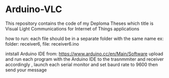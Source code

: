 # Arduino-VLC
This repository contains the code of my Deploma Theses which title is Visual Light Communications for Internet of Things applications

how to run:
each file should be in a separate folder with the same name
ex: folder: receiver6, file: receiver6.ino

intstall Arduino IDE from: https://www.arduino.cc/en/Main/Software
upload and run each program with the Arduino IDE to the trasnmmiter and receiver accordingly , launch each serial monitor and set baurd rate to 9600
then send your message
